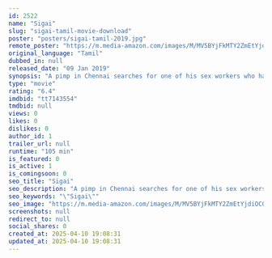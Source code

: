 ```yaml
---
id: 2522
name: "Sigai"
slug: "sigai-tamil-movie-download"
poster: "posters/sigai-tamil-2019.jpg"
remote_poster: "https://m.media-amazon.com/images/M/MV5BYjFkMTY2ZmEtYjdiOC00ZWYwLWE4ZTktNTRkOWJiOGJkMzU2XkEyXkFqcGc@._V1_SX300.jpg"
original_language: "Tamil"
dubbed_in: null
released_date: "09 Jan 2019"
synopsis: "A pimp in Chennai searches for one of his sex workers who has gone missing."
type: "movie"
rating: "6.4"
imdbid: "tt7143554"
tmdbid: null
views: 0
likes: 0
dislikes: 0
author_id: 1
trailer_url: null
runtime: "105 min"
is_featured: 0
is_active: 1
is_comingsoon: 0
seo_title: "Sigai"
seo_description: "A pimp in Chennai searches for one of his sex workers who has gone missing."
seo_keywords: "\"Sigai\""
seo_image: "https://m.media-amazon.com/images/M/MV5BYjFkMTY2ZmEtYjdiOC00ZWYwLWE4ZTktNTRkOWJiOGJkMzU2XkEyXkFqcGc@._V1_SX300.jpg"
screenshots: null
redirect_to: null
social_shares: 0
created_at: 2025-04-10 19:08:31
updated_at: 2025-04-10 19:08:31
---
```


